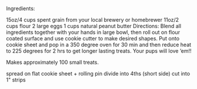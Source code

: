 Ingredients:

15oz/4 cups spent grain from your local brewery or homebrewer
11oz/2 cups flour
2 large eggs
1 cups natural peanut butter
Directions:
Blend all ingredients together with your hands in large bowl, then roll out on flour coated surface and use cookie cutter to make desired shapes. Put onto cookie sheet and pop in a 350 degree oven for 30 min and then reduce heat to 225 degrees for 2 hrs to get longer lasting treats. Your pups will love ’em!!

Makes approximately 100 small treats.

spread on flat cookie sheet + rolling pin
divide into 4ths (short side)
cut into 1" strips

